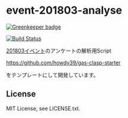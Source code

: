 # event-201803-analyse

[![Greenkeeper badge](https://badges.greenkeeper.io/miraiken/event-201803-analyse.svg)](https://greenkeeper.io/)

[![Build Status](https://travis-ci.org/miraiken/event-201803-analyse.svg?branch=master)](https://travis-ci.org/miraiken/event-201803-analyse)

[201803イベント](https://miraiken.github.io/web/event/2018/march/)のアンケートの解析用Script

https://github.com/howdy39/gas-clasp-starter

をテンプレートにして開発しています。

## License

MIT License, see LICENSE.txt.
